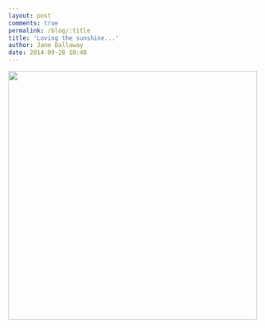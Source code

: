 ```yaml
---
layout: post
comments: true
permalink: /blog/:title
title: 'Loving the sunshine...'
author: Jane Dallaway
date: 2014-09-28 10:48
---
```


<div><a href="//static.skitters.dallaway.com/tp_IMG_20140928_104749.JPG"><img src="//static.skitters.dallaway.com/tp_thumb_IMG_20140928_104749.JPG" width="500" height="500"/></a></div>


  
      
